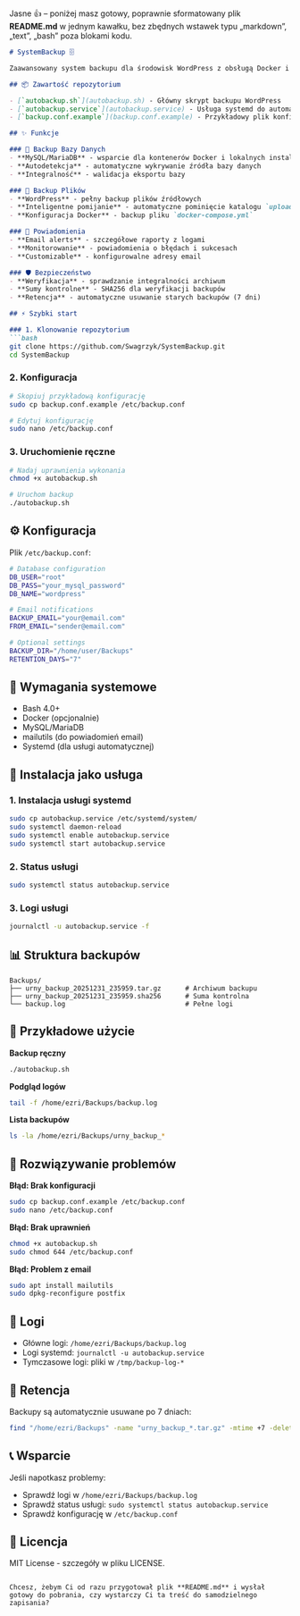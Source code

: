 Jasne 👍 – poniżej masz gotowy, poprawnie sformatowany plik **README.md** w jednym kawałku, bez zbędnych wstawek typu „markdown”, „text”, „bash” poza blokami kodu.

````markdown
# SystemBackup 🗄️

Zaawansowany system backupu dla środowisk WordPress z obsługą Docker i powiadomieniami email.

## 📦 Zawartość repozytorium

- [`autobackup.sh`](autobackup.sh) - Główny skrypt backupu WordPress
- [`autobackup.service`](autobackup.service) - Usługa systemd do automatycznego backupu
- [`backup.conf.example`](backup.conf.example) - Przykładowy plik konfiguracyjny

## ✨ Funkcje

### 🔐 Backup Bazy Danych
- **MySQL/MariaDB** - wsparcie dla kontenerów Docker i lokalnych instalacji  
- **Autodetekcja** - automatyczne wykrywanie źródła bazy danych  
- **Integralność** - walidacja eksportu bazy  

### 📁 Backup Plików
- **WordPress** - pełny backup plików źródłowych  
- **Inteligentne pomijanie** - automatyczne pominięcie katalogu `uploads`  
- **Konfiguracja Docker** - backup pliku `docker-compose.yml`  

### 📧 Powiadomienia
- **Email alerts** - szczegółowe raporty z logami  
- **Monitorowanie** - powiadomienia o błędach i sukcesach  
- **Customizable** - konfigurowalne adresy email  

### 🛡️ Bezpieczeństwo
- **Weryfikacja** - sprawdzanie integralności archiwum  
- **Sumy kontrolne** - SHA256 dla weryfikacji backupów  
- **Retencja** - automatyczne usuwanie starych backupów (7 dni)  

## ⚡ Szybki start

### 1. Klonowanie repozytorium
```bash
git clone https://github.com/Swagrzyk/SystemBackup.git
cd SystemBackup
````

### 2. Konfiguracja

```bash
# Skopiuj przykładową konfigurację
sudo cp backup.conf.example /etc/backup.conf

# Edytuj konfigurację
sudo nano /etc/backup.conf
```

### 3. Uruchomienie ręczne

```bash
# Nadaj uprawnienia wykonania
chmod +x autobackup.sh

# Uruchom backup
./autobackup.sh
```

## ⚙️ Konfiguracja

Plik `/etc/backup.conf`:

```bash
# Database configuration
DB_USER="root"
DB_PASS="your_mysql_password"
DB_NAME="wordpress"

# Email notifications
BACKUP_EMAIL="your@email.com"
FROM_EMAIL="sender@email.com"

# Optional settings
BACKUP_DIR="/home/user/Backups"
RETENTION_DAYS="7"
```

## 🐳 Wymagania systemowe

* Bash 4.0+
* Docker (opcjonalnie)
* MySQL/MariaDB
* mailutils (do powiadomień email)
* Systemd (dla usługi automatycznej)

## 🔧 Instalacja jako usługa

### 1. Instalacja usługi systemd

```bash
sudo cp autobackup.service /etc/systemd/system/
sudo systemctl daemon-reload
sudo systemctl enable autobackup.service
sudo systemctl start autobackup.service
```

### 2. Status usługi

```bash
sudo systemctl status autobackup.service
```

### 3. Logi usługi

```bash
journalctl -u autobackup.service -f
```

## 📊 Struktura backupów

```
Backups/
├── urny_backup_20251231_235959.tar.gz      # Archiwum backupu
├── urny_backup_20251231_235959.sha256      # Suma kontrolna
└── backup.log                              # Pełne logi
```

## 🚀 Przykładowe użycie

**Backup ręczny**

```bash
./autobackup.sh
```

**Podgląd logów**

```bash
tail -f /home/ezri/Backups/backup.log
```

**Lista backupów**

```bash
ls -la /home/ezri/Backups/urny_backup_*
```

## 🐛 Rozwiązywanie problemów

**Błąd: Brak konfiguracji**

```bash
sudo cp backup.conf.example /etc/backup.conf
sudo nano /etc/backup.conf
```

**Błąd: Brak uprawnień**

```bash
chmod +x autobackup.sh
sudo chmod 644 /etc/backup.conf
```

**Błąd: Problem z email**

```bash
sudo apt install mailutils
sudo dpkg-reconfigure postfix
```

## 📝 Logi

* Główne logi: `/home/ezri/Backups/backup.log`
* Logi systemd: `journalctl -u autobackup.service`
* Tymczasowe logi: pliki w `/tmp/backup-log-*`

## 🔄 Retencja

Backupy są automatycznie usuwane po 7 dniach:

```bash
find "/home/ezri/Backups" -name "urny_backup_*.tar.gz" -mtime +7 -delete
```

## 📞 Wsparcie

Jeśli napotkasz problemy:

* Sprawdź logi w `/home/ezri/Backups/backup.log`
* Sprawdź status usługi: `sudo systemctl status autobackup.service`
* Sprawdź konfigurację w `/etc/backup.conf`

## 📜 Licencja

MIT License - szczegóły w pliku LICENSE.

```

Chcesz, żebym Ci od razu przygotował plik **README.md** i wysłał gotowy do pobrania, czy wystarczy Ci ta treść do samodzielnego zapisania?
```
